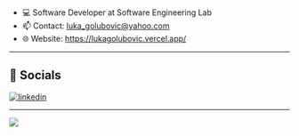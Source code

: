 - 💻 Software Developer at Software Engineering Lab
- 📫 Contact: luka_golubovic@yahoo.com
- 🌐 Website: https://lukagolubovic.vercel.app/

---

## 🔗 Socials

[![linkedin](https://img.shields.io/badge/linkedin-0A66C2?style=for-the-badge&logo=linkedin&logoColor=white)](https://www.linkedin.com/in/lukagolubovic/)

---

![](https://komarev.com/ghpvc/?username=golubovicluka)
